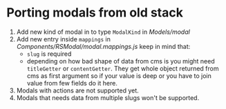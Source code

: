 # Porting modals from old stack

1. Add new kind of modal in to type `ModalKind` in _Models/modal_
2. Add new entry inside `mappings` in _Components/RSModal/modal.mappings.js_ keep in mind that:
    * `slug` is required
    * depending on how bad shape of data from cms is you might need `titleGetter` or `contentGetter`. They get whole object returned from cms as first argument so if your value is deep or you have to join value from few fields do it here.
3. Modals with actions are not supported yet.
4. Modals that needs data from multiple slugs won't be supported.
